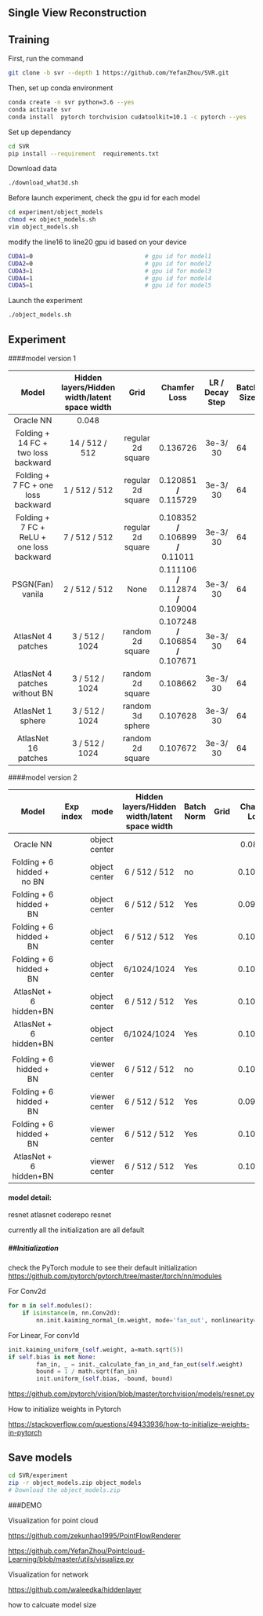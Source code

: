 ## Single View Reconstruction

## Training 

First, run the command 

```bash
git clone -b svr --depth 1 https://github.com/YefanZhou/SVR.git
```

Then, set up conda environment

```bash
conda create -n svr python=3.6 --yes
conda activate svr
conda install  pytorch torchvision cudatoolkit=10.1 -c pytorch --yes
```

Set up dependancy

```bash
cd SVR
pip install --requirement  requirements.txt
```

Download data

```bash
./download_what3d.sh
```

Before launch experiment, check the gpu id for each model

```bash
cd experiment/object_models
chmod +x object_models.sh
vim object_models.sh
```

modify the line16 to line20 gpu id based on your device 

```sh
CUDA1=0                                # gpu id for model1 
CUDA2=0                                # gpu id for model2 
CUDA3=1                                # gpu id for model3 
CUDA4=1                                # gpu id for model4 
CUDA5=1                                # gpu id for model5
```

Launch the experiment

```bash
./object_models.sh
```

## Experiment 

####model version 1

|                   Model                   | Hidden layers/Hidden width/latent space width |       Grid        |              Chamfer Loss              | LR / Decay Step | Batch Size | Time   per epoch | Total Epoch |      |
| :---------------------------------------: | :-------------------------------------------: | :---------------: | :------------------------------------: | :-------------: | ---------- | ---------------- | ----------- | ---- |
|                 Oracle NN                 |                     0.048                     |                   |                                        |                 |            |                  |             |      |
|    Folding + 14 FC + two loss backward    |                14 / 512 /  512                | regular 2d square |                0.136726                |    3e-3/ 30     | 64         | 12 min           | 70          |      |
|    Folding + 7 FC + one loss backward     |                1  /  512 / 512                | regular 2d square |        0.120851 **/** 0.115729         |    3e-3/ 30     | 64         | 7.9min           | 70          |      |
| Folding + 7 FC + ReLU + one loss backward |                7  /  512 / 512                | regular 2d square | 0.108352 **/** 0.106899 **/** 0.11011  |    3e-3/ 30     | 64         | 7.9min           | 70          |      |
|             PSGN(Fan) vanila              |               2  /  512  / 512                |       None        | 0.111106 **/** 0.112874 **/** 0.109004 |    3e-3/ 30     | 64         | 3.6min           | 70          |      |
|            AtlasNet 4 patches             |               3 /   512 / 1024                | random  2d square | 0.107248 **/** 0.106854 **/** 0.107671 |    3e-3/ 30     | 64         | 7.8min           | 70          |      |
|       AtlasNet 4 patches without BN       |               3 /   512 / 1024                | random  2d square |                0.108662                |    3e-3/ 30     | 64         | 7.8min           | 70          |      |
|             AtlasNet 1 sphere             |               3 /   512 / 1024                | random  3d sphere |                0.107628                |    3e-3/ 30     | 64         | 12 min(in P100)  | 70          |      |
|            AtlasNet 16 patches            |               3 /   512 / 1024                | random  2d square |                0.107672                |    3e-3/ 30     | 64         | 16min(in P100)   | 70          |      |

####model version 2

|           Model            | Exp index | mode           | Hidden layers/Hidden width/latent space width | Batch Norm | Grid | Chamfer Loss | LR / Decay Step | Batch Size | Time   per epoch | Total Epoch | GPU Occupancy | Model Size | Status |
| :------------------------: | --------- | -------------- | :-------------------------------------------: | ---------- | :--: | :----------: | :-------------: | ---------- | ---------------- | ----------- | ------------- | ---------- | ------ |
|         Oracle NN          |           | object center  |                                               |            |      |   0.08685    |                 |            |                  |             |               |            |        |
| Folding + 6 hidded + no BN |           | object  center |                6 / 512 /  512                 | no         |      |   0.101191   |    1e-3/ 30     | 64         | 12 min           | 70          | 8737MiB       |            | done   |
|  Folding + 6 hidded + BN   |           | object center  |                6 / 512 /  512                 | Yes        |      |   0.099870   |    1e-3/ 30     | 64         | 14 min           | 70          | 8737MiB       |            | done   |
|  Folding + 6 hidded + BN   |           | object center  |                6 / 512 /  512                 | Yes        |      |   0.100859   |    1e-3/ 30     | 32         | 30 min           | 70          | 4729MiB       |            | done   |
|  Folding + 6 hidded + BN   |           | object center  |                  6/1024/1024                  | Yes        |      |   0.100688   |    1e-3/ 30     | 32         | 30 min           | 70          |               |            | done   |
|   AtlasNet + 6 hidden+BN   |           | object center  |                6 / 512 /  512                 | Yes        |      |   0.102240   |    1e-3/ 30     | 64         | 16min            | 70          |               |            | done   |
|   AtlasNet + 6 hidden+BN   |           | object center  |                  6/1024/1024                  | Yes        |      |   0.102958   |    1e-3/ 30     | 32         | 64min            | 70          |               |            | done   |
|                            |           |                |                                               |            |      |              |                 |            |                  |             |               |            |        |
|  Folding + 6 hidded + BN   |           | viewer center  |                6 / 512 /  512                 | no         |      |   0.102078   |    1e-3/ 30     | 64         | 12min            | 70          | 8737MiB       |            | done   |
|  Folding + 6 hidded + BN   |           | viewer center  |                6 / 512 /  512                 | Yes        |      |   0.099518   |    1e-3/ 30     | 64         |                  | 70          | 4729MiB       |            | done   |
|  Folding + 6 hidded + BN   |           | viewer center  |                6 / 512 /  512                 | Yes        |      |   0.100486   |    1e-3/ 30     | 64         | 15min            | 70          | 4729MiB       |            | done   |
|   AtlasNet + 6 hidden+BN   |           | viewer center  |                6 / 512 /  512                 | Yes        |      |   0.102212   |    1e-3/ 30     | 64         | 15min            | 70          | 8737MiB       |            |        |





#### model detail:

resnet  atlasnet coderepo resnet

currently all the initialization are all default 

##### ##Initialization

check the PyTorch module to see their default initialization https://github.com/pytorch/pytorch/tree/master/torch/nn/modules

For Conv2d 

```python
for m in self.modules():
    if isinstance(m, nn.Conv2d):
        nn.init.kaiming_normal_(m.weight, mode='fan_out', nonlinearity='relu')
```

For Linear, For conv1d

```python
init.kaiming_uniform_(self.weight, a=math.sqrt(5))
if self.bias is not None:
        fan_in, _ = init._calculate_fan_in_and_fan_out(self.weight)
        bound = 1 / math.sqrt(fan_in)
        init.uniform_(self.bias, -bound, bound)
```

https://github.com/pytorch/vision/blob/master/torchvision/models/resnet.py

How to initialize weights in Pytorch

https://stackoverflow.com/questions/49433936/how-to-initialize-weights-in-pytorch

## Save models

```bash
cd SVR/experiment
zip -r object_models.zip object_models
# Download the object_models.zip
```

###DEMO

Visualization for point cloud 

https://github.com/zekunhao1995/PointFlowRenderer

https://github.com/YefanZhou/Pointcloud-Learning/blob/master/utils/visualize.py

Visualization for network

https://github.com/waleedka/hiddenlayer

how to calcuate model size 

